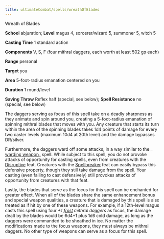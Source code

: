 ```yaml
---
title: ultimateCombat/spells/wreathOfBlades
---
```

Wreath of Blades

**School** abjuration; **Level** magus 4, sorcerer/wizard 5, summoner 5, witch 5

**Casting Time** 1 standard action

**Components** V, S, F (four mithral daggers, each worth at least 502 gp each)

**Range** personal

**Target** you

**Area** 5-foot-radius emanation centered on you

**Duration** 1 round/level

**Saving Throw** Reflex half (special, see below); **Spell Resistance** no (special, see below)

The daggers serving as focus of this spell take on a deadly sharpness as they animate and spin around you, creating a 5-foot-radius emanation of spinning mithral blades that moves with you. Any creature that starts its turn within the area of the spinning blades takes 1d4 points of damage for every two caster levels (maximum 10d4 at 20th level) and the damage bypasses DR/silver.

Furthermore, the daggers ward off some attacks, in a way similar to the _ [warding weapon](wardingWeapon#_warding-weapon)_ spell. While subject to this spell, you do not provoke attacks of opportunity for casting spells, even from creatures with the [Disruptive](feats#_disruptive) feat. Creatures with the [Spellbreaker](feats#_spellbreaker) feat can easily bypass this defensive property, though they still take damage from the spell. Your casting (even failing to cast defensively) still provokes attacks of opportunity from creatures with that feat.

Lastly, the blades that serve as the focus for this spell can be enchanted for greater effect. When all of the blades share the same enhancement bonus and special weapon qualities, a creature that is damaged by this spell is also treated as if hit by one of these weapons. For example, if a 12th-level magus casts this spell using four _+1 [frost](magicItems/weapons#_weapons-frost) mithral daggers_ as focus, the damage dealt by the blades would be 6d4+1 plus 1d6 cold damage, as long as the daggers were commanded to be sheathed in ice. No matter the modifications made to the focus weapons, they must always be mithral daggers. No other type of weapons can serve as a focus for this spell.

